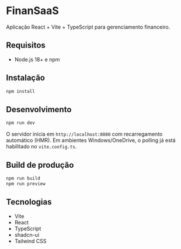 # FinanSaaS

Aplicação React + Vite + TypeScript para gerenciamento financeiro.

## Requisitos

- Node.js 18+ e npm

## Instalação

```sh
npm install
```

## Desenvolvimento

```sh
npm run dev
```

O servidor inicia em `http://localhost:8080` com recarregamento automático (HMR). Em ambientes Windows/OneDrive, o polling já está habilitado no `vite.config.ts`.

## Build de produção

```sh
npm run build
npm run preview
```

## Tecnologias

- Vite
- React
- TypeScript
- shadcn-ui
- Tailwind CSS
